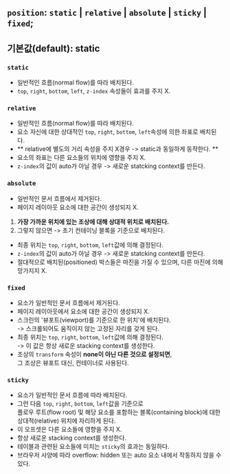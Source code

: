 ## `position`: `static` | `relative` | `absolute` | `sticky` | `fixed`;

## 기본값(default): static

### `static`
- 일반적인 흐름(normal flow)를 따라 배치된다.
- `top`, `right`, `bottom`, `left`, `z-index` 속성들이 효과를 주지 X.

### `relative`
- 일반적인 흐름(normal flow)를 따라 배치된다.
- 요소 자신에 대한 상대적인 `top`, `right`, `bottom`, `left`속성에 의한 좌표로 배치된다.
- ** relative에 별도의 거리 속성을 주지 X경우 -> static과 동일하게 동작한다. **
- 요소의 좌표는 다른 요소들의 위치에 영향을 주지 X.
- `z-index`의 값이 auto가 아닐 경우 -> 새로운 statcking context를 만든다. 


### `absolute`
- 일반적인 문서 흐름에서 제거된다.
- 페이지 레이아웃 요소에 대한 공간이 생성되지 X.
1. **가장 가까운 위치에 있는 조상에 대해 상대적 위치로 배치된다.**
2. 그렇지 않으면 -> 초기 컨테이닝 블록을 기준으로 배치된다.
- 최종 위치는 `top`, `right`, `bottom`, `left`값에 의해 결정된다.
- `z-index`의 값이 auto가 아닐 경우 -> 새로운 statcking context를 만든다. 
- 절대적으로 배치된(positioned) 박스들은 마진을 가질 수 있으며, 다른 마진에 의해 망가지지 X.

### `fixed`
- 요소가 일반적인 문서 흐름에서 제거된다.
- 페이지 레이아웃에서 요소에 대한 공간이 생성되지 X.
- 스크린의 '뷰포트(viewport)를 기준으로 한 위치'에 배치된다.<br>
  -> 스크롤되어도 움직이지 않는 고정된 자리를 갖게 된다.
- 최종 위치는 `top`, `right`, `bottom`, `left`값에 의해 결정된다.<br>
  -> 이 값은 항상 새로운 stacking context를 생성한다.
- 조상의 `transform` 속성이 **none이 아닌 다른 것으로 설정되면**, <br>
  그 조상은 뷰포트 대신, 컨테이너로 사용된다. 


### `sticky`
- 요소가 일반적인 문서 흐름에 따라 배치된다.
- 그런 다음 `top`, `right`, `bottom`, `left`값을 기준으로 <br>
  플로우 루트(flow root) 및 해당 요소를 포함하는 블록(containing block)에 대한 <br>
  상대적(relative) 위치에 자리하게 된다.
- 이 오프셋은 다른 요소들에 영향을 주지 X.
- 항상 새로운 stacking context를 생성한다.
- 테이블과 관련된 요소들에 미치는 `sticky`의 효과는 동일하다.
- 브라우저 사양에 따라 overflow: hidden 또는 auto 요소 내에서 작동하지 않을 수 있다.
